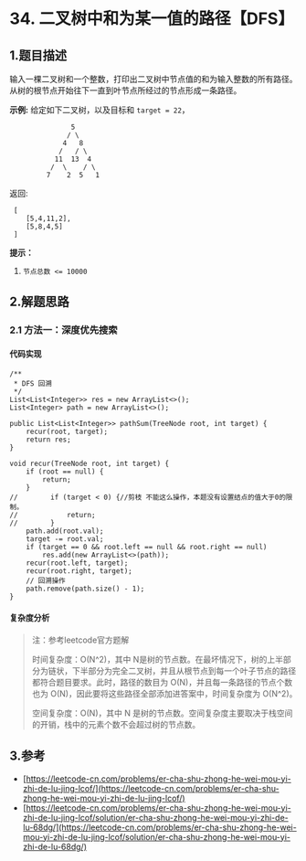 # 34. 二叉树中和为某一值的路径【DFS】

## 1.题目描述

输入一棵二叉树和一个整数，打印出二叉树中节点值的和为输入整数的所有路径。从树的根节点开始往下一直到叶节点所经过的节点形成一条路径。

**示例:** 给定如下二叉树，以及目标和 `target = 22`，

```text
               5
              / \
             4   8
            /   / \
           11  13  4
          /  \    / \
         7    2  5   1
```

返回:

```text
 [
    [5,4,11,2],
    [5,8,4,5]
 ]
```

**提示：**

1. `节点总数 <= 10000`

## 2.解题思路

### 2.1 方法一：深度优先搜索

#### 代码实现

```text
/**
 * DFS 回溯
 */
List<List<Integer>> res = new ArrayList<>();
List<Integer> path = new ArrayList<>();

public List<List<Integer>> pathSum(TreeNode root, int target) {
    recur(root, target);
    return res;
}

void recur(TreeNode root, int target) {
    if (root == null) {
        return;
    }
//        if (target < 0) {//剪枝 不能这么操作，本题没有设置结点的值大于0的限制。
//            return;
//        }
    path.add(root.val);
    target -= root.val;
    if (target == 0 && root.left == null && root.right == null)
        res.add(new ArrayList<>(path));
    recur(root.left, target);
    recur(root.right, target);
    // 回溯操作
    path.remove(path.size() - 1);
}
```

#### 复杂度分析

> 注：参考leetcode官方题解
>
> 时间复杂度：O\(N^2\)，其中 N是树的节点数。在最坏情况下，树的上半部分为链状，下半部分为完全二叉树，并且从根节点到每一个叶子节点的路径都符合题目要求。此时，路径的数目为 O\(N\)，并且每一条路径的节点个数也为 O\(N\)，因此要将这些路径全部添加进答案中，时间复杂度为 O\(N^2\)。
>
> 空间复杂度：O\(N\)，其中 N 是树的节点数。空间复杂度主要取决于栈空间的开销，栈中的元素个数不会超过树的节点数。

## 3.参考

* [https://leetcode-cn.com/problems/er-cha-shu-zhong-he-wei-mou-yi-zhi-de-lu-jing-lcof/](https://leetcode-cn.com/problems/er-cha-shu-zhong-he-wei-mou-yi-zhi-de-lu-jing-lcof/)
* [https://leetcode-cn.com/problems/er-cha-shu-zhong-he-wei-mou-yi-zhi-de-lu-jing-lcof/solution/er-cha-shu-zhong-he-wei-mou-yi-zhi-de-lu-68dg/](https://leetcode-cn.com/problems/er-cha-shu-zhong-he-wei-mou-yi-zhi-de-lu-jing-lcof/solution/er-cha-shu-zhong-he-wei-mou-yi-zhi-de-lu-68dg/)

